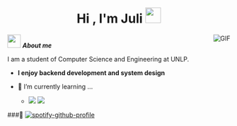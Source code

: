 <h1 align="center">Hi , I'm Juli <img src="https://media.giphy.com/media/hvRJCLFzcasrR4ia7z/giphy.gif" width="35"></h1>
<img align="right" alt="GIF" src="https://media.giphy.com/media/LmNwrBhejkK9EFP504/giphy.gif" />

<img src="https://media.giphy.com/media/ObNTw8Uzwy6KQ/giphy.gif" width="30px">&nbsp;***About me***

I am a student of Computer Science and Engineering at UNLP. 
* **I enjoy backend development and system design**
- 🌱 I’m currently learning ...
  
  - <img src="https://img.shields.io/badge/django-%23092E20.svg?style=for-the-badge&logo=django&logoColor=white"> <img src="https://img.shields.io/badge/python-3670A0?style=for-the-badge&logo=python&logoColor=ffdd54">

###🎵
[![spotify-github-profile](https://spotify-github-profile.kittinanx.com/api/view?uid=31h6ivhnouzehxpfjtuchwjkp3rq&cover_image=false&theme=default&show_offline=false&background_color=030303&interchange=true&bar_color=a34bc3)](https://spotify-github-profile.kittinanx.com/api/view?uid=31h6ivhnouzehxpfjtuchwjkp3rq&redirect=true)
